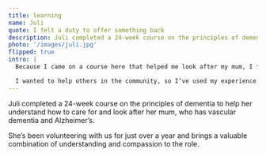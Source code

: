 ```yaml
---
title: learning
name: Juli
quote: I felt a duty to offer something back
description: Juli completed a 24-week course on the principles of dementia with us. She's now been volunteering with us for just over a year.
photo: '/images/juli.jpg'
flipped: true
intro: |
  Because I came on a course here that helped me look after my mum, I felt a duty to offer something back.

  I wanted to help others in the community, so I’ve used my experience of caring to help carers here. It’s very one on one; it’s all about understanding their journey.
---
```

Juli completed a 24-week course on the principles of dementia to help her understand how to care for and look after her mum, who has vascular dementia and Alzheimer’s.

She’s been volunteering with us for just over a year and brings a valuable combination of understanding and compassion to the role.